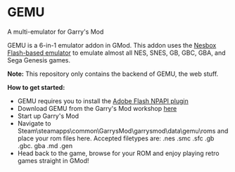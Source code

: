 # GEMU
A multi-emulator for Garry's Mod

GEMU is a 6-in-1 emulator addon in GMod.  This addon uses the [Nesbox Flash-based emulator](https://github.com/nesbox/emulator) to emulate almost all NES, SNES, GB, GBC, GBA, and Sega Genesis games.

**Note:**
This repository only contains the backend of GEMU, the web stuff.

**How to get started:**
- GEMU requires you to install the [Adobe Flash NPAPI plugin](http://get.adobe.com/flashplayer/otherversions/)
- Download GEMU from the Garry's Mod workshop [here](http://steamcommunity.com/sharedfiles/filedetails/?id=945777403 "here")
- Start up Garry's Mod
- Navigate to Steam\steamapps\common\GarrysMod\garrysmod\data\gemu\roms and place your rom files here.  Accepted filetypes are: .nes .smc .sfc .gb .gbc. gba .md .gen
- Head back to the game, browse for your ROM and enjoy playing retro games straight in GMod!
